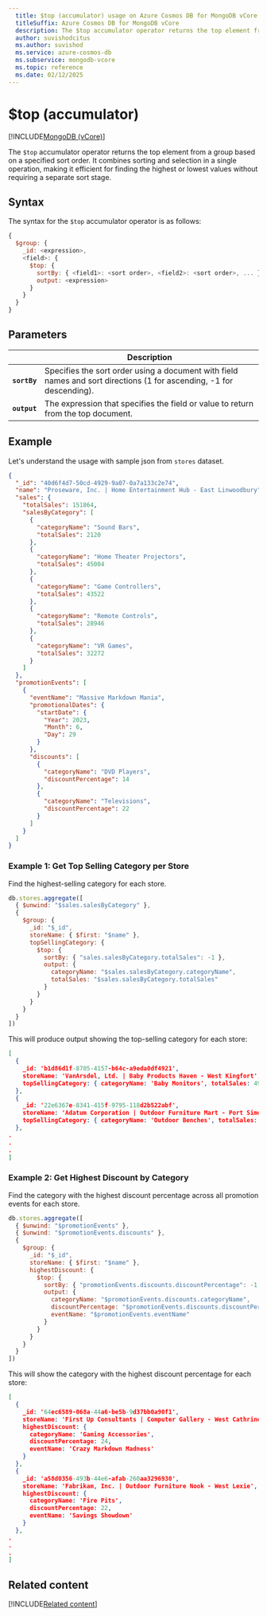 ```yaml
---
  title: $top (accumulator) usage on Azure Cosmos DB for MongoDB vCore
  titleSuffix: Azure Cosmos DB for MongoDB vCore
  description: The $top accumulator operator returns the top element from a group based on a specified sort order.
  author: suvishodcitus
  ms.author: suvishod
  ms.service: azure-cosmos-db
  ms.subservice: mongodb-vcore
  ms.topic: reference
  ms.date: 02/12/2025
---
```


# $top (accumulator)

[!INCLUDE[MongoDB (vCore)](~/reusable-content/ce-skilling/azure/includes/cosmos-db/includes/appliesto-mongodb-vcore.md)]

The `$top` accumulator operator returns the top element from a group based on a specified sort order. It combines sorting and selection in a single operation, making it efficient for finding the highest or lowest values without requiring a separate sort stage.

## Syntax

The syntax for the `$top` accumulator operator is as follows:

```javascript
{
  $group: {
    _id: <expression>,
    <field>: { 
      $top: {
        sortBy: { <field1>: <sort order>, <field2>: <sort order>, ... },
        output: <expression>
      }
    }
  }
}
```

## Parameters

| | Description |
| --- | --- |
| **`sortBy`** | Specifies the sort order using a document with field names and sort directions (1 for ascending, -1 for descending). |
| **`output`** | The expression that specifies the field or value to return from the top document. |

## Example

Let's understand the usage with sample json from `stores` dataset.

```json
{
  "_id": "40d6f4d7-50cd-4929-9a07-0a7a133c2e74",
  "name": "Proseware, Inc. | Home Entertainment Hub - East Linwoodbury",
  "sales": {
    "totalSales": 151864,
    "salesByCategory": [
      {
        "categoryName": "Sound Bars",
        "totalSales": 2120
      },
      {
        "categoryName": "Home Theater Projectors",
        "totalSales": 45004
      },
      {
        "categoryName": "Game Controllers",
        "totalSales": 43522
      },
      {
        "categoryName": "Remote Controls",
        "totalSales": 28946
      },
      {
        "categoryName": "VR Games",
        "totalSales": 32272
      }
    ]
  },
  "promotionEvents": [
    {
      "eventName": "Massive Markdown Mania",
      "promotionalDates": {
        "startDate": {
          "Year": 2023,
          "Month": 6,
          "Day": 29
        }
      },
      "discounts": [
        {
          "categoryName": "DVD Players",
          "discountPercentage": 14
        },
        {
          "categoryName": "Televisions",
          "discountPercentage": 22
        }
      ]
    }
  ]
}
```

### Example 1: Get Top Selling Category per Store

Find the highest-selling category for each store.

```javascript
db.stores.aggregate([
  { $unwind: "$sales.salesByCategory" },
  {
    $group: {
      _id: "$_id",
      storeName: { $first: "$name" },
      topSellingCategory: {
        $top: {
          sortBy: { "sales.salesByCategory.totalSales": -1 },
          output: {
            categoryName: "$sales.salesByCategory.categoryName",
            totalSales: "$sales.salesByCategory.totalSales"
          }
        }
      }
    }
  }
])
```

This will produce output showing the top-selling category for each store:

```json
[
  {
    _id: 'b1d86d1f-8705-4157-b64c-a9eda0df4921',
    storeName: 'VanArsdel, Ltd. | Baby Products Haven - West Kingfort',
    topSellingCategory: { categoryName: 'Baby Monitors', totalSales: 49585 }
  },
  {
    _id: '22e6367e-8341-415f-9795-118d2b522abf',
    storeName: 'Adatum Corporation | Outdoor Furniture Mart - Port Simone',
    topSellingCategory: { categoryName: 'Outdoor Benches', totalSales: 4976 }
  },
.
.
.
]
```

### Example 2: Get Highest Discount by Category

Find the category with the highest discount percentage across all promotion events for each store.

```javascript
db.stores.aggregate([
  { $unwind: "$promotionEvents" },
  { $unwind: "$promotionEvents.discounts" },
  {
    $group: {
      _id: "$_id",
      storeName: { $first: "$name" },
      highestDiscount: {
        $top: {
          sortBy: { "promotionEvents.discounts.discountPercentage": -1 },
          output: {
            categoryName: "$promotionEvents.discounts.categoryName",
            discountPercentage: "$promotionEvents.discounts.discountPercentage",
            eventName: "$promotionEvents.eventName"
          }
        }
      }
    }
  }
])
```

This will show the category with the highest discount percentage for each store:

```json
[
  {
    _id: '64ec6589-068a-44a6-be5b-9d37bb0a90f1',
    storeName: 'First Up Consultants | Computer Gallery - West Cathrine',
    highestDiscount: {
      categoryName: 'Gaming Accessories',
      discountPercentage: 24,
      eventName: 'Crazy Markdown Madness'
    }
  },
  {
    _id: 'a58d0356-493b-44e6-afab-260aa3296930',
    storeName: 'Fabrikam, Inc. | Outdoor Furniture Nook - West Lexie',
    highestDiscount: {
      categoryName: 'Fire Pits',
      discountPercentage: 22,
      eventName: 'Savings Showdown'
    }
  },
.
.
.
]
```

## Related content

[!INCLUDE[Related content](../includes/related-content.md)]